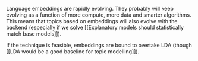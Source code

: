 Language embeddings are rapidly evolving. They probably will keep evolving as a function of more compute, more data and smarter algorithms. This means that topics based on embeddings will also evolve with the backend (especially if we solve [[Explanatory models should statistically match base models]]). 

If the technique is feasible, embeddings are bound to overtake LDA (though 
[[LDA would be a good baseline for topic modelling]]). 

